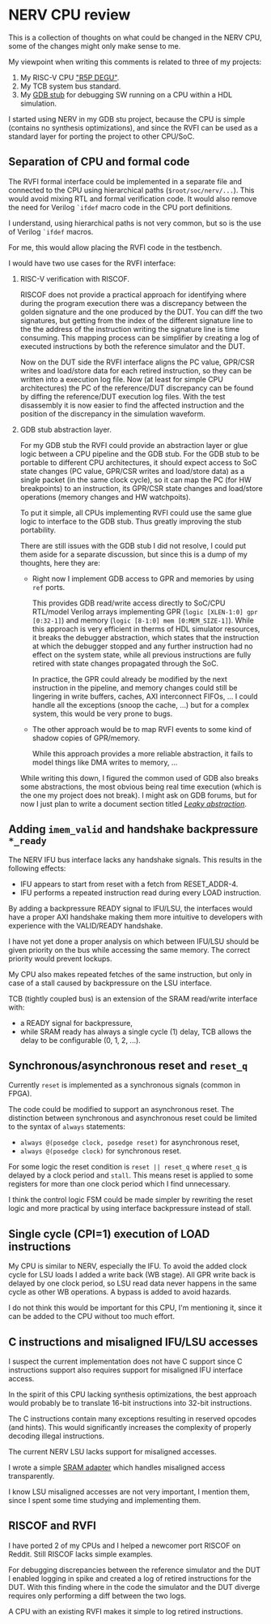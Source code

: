 # NERV CPU review

This is a collection of thoughts on what could be changed in the NERV CPU,
some of the changes might only make sense to me.

My viewpoint when writing this comments is related to three of my projects:

1. My RISC-V CPU ["R5P DEGU"]().
2. My TCB system bus standard.
3. My [GDB stub](https://github.com/jeras/gdb_server_stub_sv)
   for debugging SW running on a CPU within a HDL simulation.

I started using NERV in my GDB stu project,
because the CPU is simple (contains no synthesis optimizations),
and since the RVFI can be used as a standard layer
for porting the project to other CPU/SoC.

## Separation of CPU and formal code

The RVFI formal interface could be implemented in a separate file
and connected to the CPU using hierarchical paths (`$root/soc/nerv/...`).
This would avoid mixing RTL and formal verification code.
It would also remove the need for Verilog `` `ifdef `` macro code in the CPU port definitions.

I understand, using hierarchical paths is not very common,
but so is the use of Verilog  `` `ifdef `` macros.

For me, this would allow placing the RVFI code in the testbench.

I would have two use cases for the RVFI interface:

1. RISC-V verification with RISCOF.

   RISCOF does not provide a practical approach for identifying
   where during the program execution there was a discrepancy
   between the golden signature and the one produced by the DUT.
   You can diff the two signatures, but getting from the index
   of the different signature line to the the address of the instruction
   writing the signature line is time consuming.
   This mapping process can be simplifier by creating a log of executed instructions
   by both the reference simulator and the DUT.

   Now on the DUT side the RVFI interface aligns the PC value, GPR/CSR writes and load/store data
   for each retired instruction, so they can be written into a execution log file.
   Now (at least for simple CPU architectures) the PC of the reference/DUT discrepancy
   can be found by diffing the reference/DUT execution log files.
   With the test disassembly it is now easier to find the affected instruction
   and the position of the discrepancy in the simulation waveform.

2. GDB stub abstraction layer.

   For my GDB stub the RVFI could provide an abstraction layer or glue logic
   between a CPU pipeline and the GDB stub.
   For the GDB stub to be portable to different CPU architectures,
   it should expect access to SoC state changes (PC value, GPR/CSR writes and load/store data)
   as a single packet (in the same clock cycle),
   so it can map the PC (for HW breakpoints) to an instruction,
   its GPR/CSR state changes and load/store operations (memory changes and HW watchpoits).

   To put it simple, all CPUs implementing RVFI could use the same glue logic to interface to the GDB stub.
   Thus greatly improving the stub portability.

   There are still issues with the GDB stub I did not resolve,
   I could put them aside for a separate discussion,
   but since this is a dump of my thoughts, here they are:

   * Right now I implement GDB access to GPR and memories by using `ref` ports.

     This provides GDB read/write access directly to SoC/CPU RTL/model Verilog arrays
     implementing GPR (`logic [XLEN-1:0] gpr [0:32-1]`) and memory (`logic [8-1:0] mem [0:MEM_SIZE-1]`).
     While this approach is very efficient in therms of HDL simulator resources,
     it breaks the debugger abstraction, which states that the instruction
     at which the debugger stopped and any further instruction had no effect on the system state,
     while all previous instructions are fully retired with state changes propagated through the SoC.

     In practice, the GPR could already be modified by the next instruction in the pipeline,
     and memory changes could still be lingering in write buffers, caches, AXI interconnect FIFOs, ...
     I could handle all the exceptions (snoop the cache, ...) but for a complex system,
     this would be very prone to bugs.

   * The other approach would be to map RVFI events to some kind of shadow copies of GPR/memory.

     While this approach provides a more reliable abstraction,
     it fails to model things like DMA writes to memory, ...

   While writing this down, I figured the common used of GDB also breaks some abstractions,
   the most obvious being real time execution (which is the one my project does not break).
   I might ask on GDB forums, but for now  I just plan to write a document section titled
   [_Leaky abstraction_](https://en.wikipedia.org/wiki/Leaky_abstraction).
     

## Adding `imem_valid` and handshake backpressure `*_ready`

The NERV IFU bus interface lacks any handshake signals.
This results in the following effects:

* IFU appears to start from reset with a fetch from RESET_ADDR-4.
* IFU performs a repeated instruction read during every LOAD instruction.

By adding a backpressure READY signal to IFU/LSU,
the interfaces would have a proper AXI handshake
making them more intuitive to developers with experience with the VALID/READY handshake.

I have not yet done a proper analysis on which between IFU/LSU
should be given priority on the bus while accessing the same memory.
The correct priority would prevent lockups.

My CPU also makes repeated fetches of the same instruction,
but only in case of a stall caused by backpressure on the LSU interface.

TCB (tightly coupled bus) is an extension of the SRAM read/write interface with:

* a READY signal for backpressure,
* while SRAM ready has always a single cycle (1) delay,
  TCB allows the delay to be configurable (0, 1, 2, ...).

## Synchronous/asynchronous reset and `reset_q`

Currently `reset` is implemented as a synchronous signals (common in FPGA).

The code could be modified to support an asynchronous reset.
The distinction between synchronous and asynchronous reset
could be limited to the syntax of `always` statements:

* `always @(posedge clock, posedge reset)` for asynchronous reset,
* `always @(posedge clock)` for synchronous reset.

For some logic the reset condition is `reset || reset_q`
where `reset_q` is delayed by a clock period and `stall`.
This means reset is applied to some registers for more than one clock period
which I find unnecessary.

I think the control logic FSM could be made simpler by rewriting the reset logic
and more practical by using interface backpressure instead of stall.

## Single cycle (CPI=1) execution of LOAD instructions

My CPU is similar to NERV, especially the IFU.
To avoid the added clock cycle for LSU loads
I added a write back (WB stage).
All GPR write back is delayed by one clock period,
so LSU read data never happens in the same cycle as other WB operations.
A bypass is added to avoid hazards.

I do not think this would be important for this CPU,
I'm mentioning it, since it can be added to the CPU without too much effort.

## C instructions and misaligned IFU/LSU accesses

I suspect the current implementation does not have C support
since C instructions support also requires support for misaligned
IFU interface access.

In the spirit of this CPU lacking synthesis optimizations,
the best approach would probably be to translate
16-bit instructions into 32-bit instructions.

The C instructions contain many exceptions resulting in reserved opcodes (and hints).
This would significantly increases the complexity
of properly decoding illegal instructions.

The current NERV LSU lacks support for misaligned accesses.

I wrote a simple [SRAM adapter](https://github.com/jeras/TCB/blob/main/hdl/rtl/lib/tcb_lib_misaligned_memory_controller.sv)
which handles misaligned access transparently.

I know LSU misaligned accesses are not very important,
I mention them, since I spent some time studying and implementing them.

## RISCOF and RVFI

I have ported 2 of my CPUs and I helped a newcomer port RISCOF on Reddit.
Still RISCOF lacks simple examples.

For debugging discrepancies between the reference simulator and the DUT
I enabled logging in spike and created a log of retired instructions for the DUT.
With this finding where in the code the simulator and the DUT diverge
requires only performing a diff between the two logs.

A CPU with an existing RVFI makes it simple to log retired instructions.
